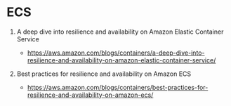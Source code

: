 # ECS

1. A deep dive into resilience and availability on Amazon Elastic Container Service
    - https://aws.amazon.com/blogs/containers/a-deep-dive-into-resilience-and-availability-on-amazon-elastic-container-service/

1. Best practices for resilience and availability on Amazon ECS
    - https://aws.amazon.com/blogs/containers/best-practices-for-resilience-and-availability-on-amazon-ecs/